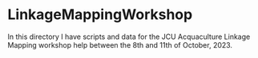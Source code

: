 # LinkageMappingWorkshop
In this directory I have scripts and data for the JCU Acquaculture Linkage Mapping workshop help between the 8th and 11th of October, 2023.
